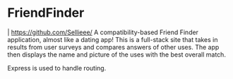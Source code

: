 # FriendFinder
 | https://github.com/Sellieee/
A compatibility-based Friend Finder application, almost like a dating app! This is a full-stack site that takes in results from user surveys and compares answers of other uses. The app then displays the name and picture of the uses with the best overall match.

Express is used to handle routing. 
